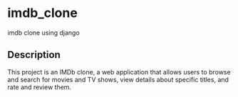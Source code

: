 # imdb_clone
imdb clone using django

## Description 
This project is an IMDb clone, a web application that allows users to browse and search for movies and TV shows, view details about specific titles, and rate and review them.
